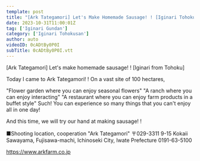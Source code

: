 ```yaml
---
template: post
title: "[Ark Tategamori] Let's Make Homemade Sausage! ! [Iginari Tohokusan]"
date: 2023-10-31T11:00:01Z
tag: ['Iginari Gundan']
category: ['Iginari Tohokusan']
author: auto 
videoID: 0cADtBy0P0I
subTitle: 0cADtBy0P0I.vtt
---
```

[Ark Tategamori] Let's make homemade sausage! ! [Iginari from Tohoku]

Today I came to Ark Tategamori! !
On a vast site of 100 hectares,

"Flower garden where you can enjoy seasonal flowers"
"A ranch where you can enjoy interacting"
"A restaurant where you can enjoy farm products in a buffet style"
Such!
You can experience so many things that you can't enjoy all in one day!

And this time, we will try our hand at making sausage! !


■Shooting location, cooperation
"Ark Tategamori"
〒029-3311
9-15 Kokaii Sawayama, Fujisawa-machi, Ichinoseki City, Iwate Prefecture
0191-63-5100

https://www.arkfarm.co.jp